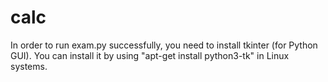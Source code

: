 # calc
In order to run exam.py successfully, you need to install tkinter (for Python GUI).
You can install it by using "apt-get install python3-tk" in Linux systems.
